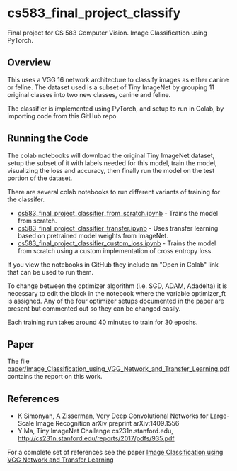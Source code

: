 # cs583_final_project_classify
Final project for CS 583 Computer Vision.
Image Classification using PyTorch.

## Overview
This uses a VGG 16 network architecture to classify images as either canine or feline.
The dataset used is a subset of Tiny ImageNet by grouping 11 original classes into two
new classes, canine and feline.

The classifier is implemented using PyTorch, and setup to run in Colab, by importing
code from this GitHub repo.

## Running the Code

The colab notebooks will download the original Tiny ImageNet dataset, setup the subset of it
with labels needed for this model, train the model, visualizing the loss and accuracy, then
finally run the model on the test portion of the dataset.

There are several colab notebooks to run different variants of training for the classifer.

* [cs583_final_project_classifier_from_scratch.ipynb](cs583_final_project_classifier_from_scratch.ipynb) - Trains the model from scratch.
* [cs583_final_project_classifier_transfer.ipynb](cs583_final_project_classifier_transfer.ipynb) - Uses transfer learning based on pretrained model weights from ImageNet.
* [cs583_final_project_classifier_custom_loss.ipynb](cs583_final_project_classifier_custom_loss.ipynb) - Trains the model from scratch using a custom implementation of cross entropy loss.

If you view the notebooks in GitHub they include an "Open in Colab" link that can be used to run them.

To change between the optimizer algorithm (i.e. SGD, ADAM, Adadelta) it is necessary to edit the block in the notebook
where the variable optimizer_ft is assigned. Any of the four optimizer setups documented in the paper are present but
commented out so they can be changed easily.

Each training run takes around 40 minutes to train for 30 epochs.

## Paper
The file [paper/Image_Classification_using_VGG_Network_and_Transfer_Learning.pdf](paper/Image_Classification_using_VGG_Network_and_Transfer_Learning.pdf) contains the report on this work.

## References
* K Simonyan, A Zisserman, Very Deep Convolutional Networks for Large-Scale Image Recognition arXiv preprint arXiv:1409.1556
* Y Ma, Tiny ImageNet Challenge  cs231n.stanford.edu, http://cs231n.stanford.edu/reports/2017/pdfs/935.pdf

For a complete set of references see the paper [Image Classification using VGG Network and Transfer Learning](paper/Image_Classification_using_VGG_Network_and_Transfer_Learning.pdf)
